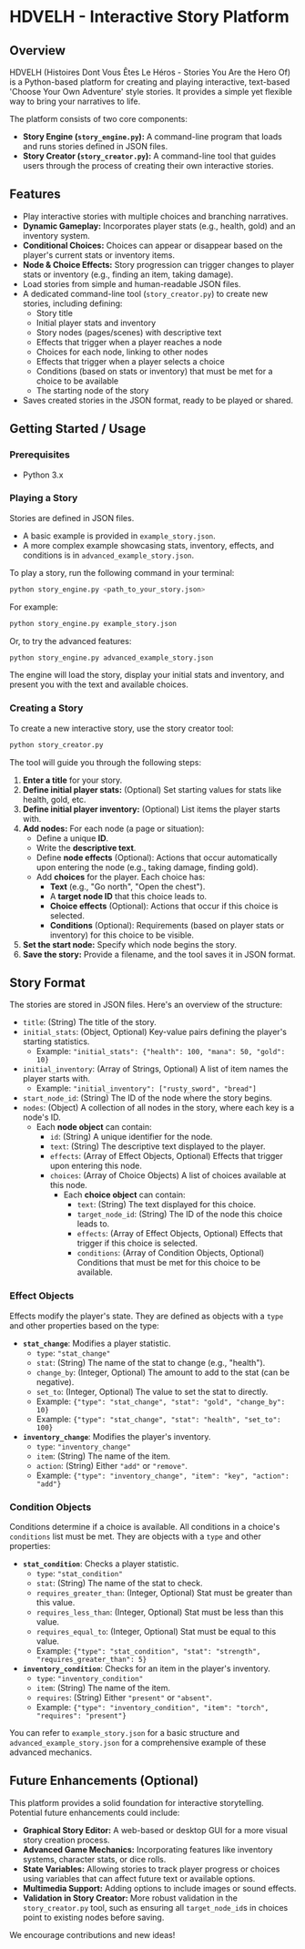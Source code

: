# HDVELH - Interactive Story Platform

## Overview

HDVELH (Histoires Dont Vous Êtes Le Héros - Stories You Are the Hero Of) is a Python-based platform for creating and playing interactive, text-based 'Choose Your Own Adventure' style stories. It provides a simple yet flexible way to bring your narratives to life.

The platform consists of two core components:

*   **Story Engine (`story_engine.py`):** A command-line program that loads and runs stories defined in JSON files.
*   **Story Creator (`story_creator.py`):** A command-line tool that guides users through the process of creating their own interactive stories.

## Features

*   Play interactive stories with multiple choices and branching narratives.
*   **Dynamic Gameplay:** Incorporates player stats (e.g., health, gold) and an inventory system.
*   **Conditional Choices:** Choices can appear or disappear based on the player's current stats or inventory items.
*   **Node & Choice Effects:** Story progression can trigger changes to player stats or inventory (e.g., finding an item, taking damage).
*   Load stories from simple and human-readable JSON files.
*   A dedicated command-line tool (`story_creator.py`) to create new stories, including defining:
    *   Story title
    *   Initial player stats and inventory
    *   Story nodes (pages/scenes) with descriptive text
    *   Effects that trigger when a player reaches a node
    *   Choices for each node, linking to other nodes
    *   Effects that trigger when a player selects a choice
    *   Conditions (based on stats or inventory) that must be met for a choice to be available
    *   The starting node of the story
*   Saves created stories in the JSON format, ready to be played or shared.

## Getting Started / Usage

### Prerequisites

*   Python 3.x

### Playing a Story

Stories are defined in JSON files.
*   A basic example is provided in `example_story.json`.
*   A more complex example showcasing stats, inventory, effects, and conditions is in `advanced_example_story.json`.

To play a story, run the following command in your terminal:

```bash
python story_engine.py <path_to_your_story.json>
```

For example:

```bash
python story_engine.py example_story.json
```
Or, to try the advanced features:
```bash
python story_engine.py advanced_example_story.json
```

The engine will load the story, display your initial stats and inventory, and present you with the text and available choices.

### Creating a Story

To create a new interactive story, use the story creator tool:

```bash
python story_creator.py
```

The tool will guide you through the following steps:
1.  **Enter a title** for your story.
2.  **Define initial player stats:** (Optional) Set starting values for stats like health, gold, etc.
3.  **Define initial player inventory:** (Optional) List items the player starts with.
4.  **Add nodes:** For each node (a page or situation):
    *   Define a unique **ID**.
    *   Write the **descriptive text**.
    *   Define **node effects** (Optional): Actions that occur automatically upon entering the node (e.g., taking damage, finding gold).
    *   Add **choices** for the player. Each choice has:
        *   **Text** (e.g., "Go north", "Open the chest").
        *   A **target node ID** that this choice leads to.
        *   **Choice effects** (Optional): Actions that occur if this choice is selected.
        *   **Conditions** (Optional): Requirements (based on player stats or inventory) for this choice to be visible.
5.  **Set the start node:** Specify which node begins the story.
6.  **Save the story:** Provide a filename, and the tool saves it in JSON format.

## Story Format

The stories are stored in JSON files. Here's an overview of the structure:

*   `title`: (String) The title of the story.
*   `initial_stats`: (Object, Optional) Key-value pairs defining the player's starting statistics.
    *   Example: `"initial_stats": {"health": 100, "mana": 50, "gold": 10}`
*   `initial_inventory`: (Array of Strings, Optional) A list of item names the player starts with.
    *   Example: `"initial_inventory": ["rusty_sword", "bread"]`
*   `start_node_id`: (String) The ID of the node where the story begins.
*   `nodes`: (Object) A collection of all nodes in the story, where each key is a node's ID.
    *   Each **node object** can contain:
        *   `id`: (String) A unique identifier for the node.
        *   `text`: (String) The descriptive text displayed to the player.
        *   `effects`: (Array of Effect Objects, Optional) Effects that trigger upon entering this node.
        *   `choices`: (Array of Choice Objects) A list of choices available at this node.
            *   Each **choice object** can contain:
                *   `text`: (String) The text displayed for this choice.
                *   `target_node_id`: (String) The ID of the node this choice leads to.
                *   `effects`: (Array of Effect Objects, Optional) Effects that trigger if this choice is selected.
                *   `conditions`: (Array of Condition Objects, Optional) Conditions that must be met for this choice to be available.

### Effect Objects

Effects modify the player's state. They are defined as objects with a `type` and other properties based on the type:

*   **`stat_change`**: Modifies a player statistic.
    *   `type`: `"stat_change"`
    *   `stat`: (String) The name of the stat to change (e.g., "health").
    *   `change_by`: (Integer, Optional) The amount to add to the stat (can be negative).
    *   `set_to`: (Integer, Optional) The value to set the stat to directly.
    *   Example: `{"type": "stat_change", "stat": "gold", "change_by": 10}`
    *   Example: `{"type": "stat_change", "stat": "health", "set_to": 100}`
*   **`inventory_change`**: Modifies the player's inventory.
    *   `type`: `"inventory_change"`
    *   `item`: (String) The name of the item.
    *   `action`: (String) Either `"add"` or `"remove"`.
    *   Example: `{"type": "inventory_change", "item": "key", "action": "add"}`

### Condition Objects

Conditions determine if a choice is available. All conditions in a choice's `conditions` list must be met. They are objects with a `type` and other properties:

*   **`stat_condition`**: Checks a player statistic.
    *   `type`: `"stat_condition"`
    *   `stat`: (String) The name of the stat to check.
    *   `requires_greater_than`: (Integer, Optional) Stat must be greater than this value.
    *   `requires_less_than`: (Integer, Optional) Stat must be less than this value.
    *   `requires_equal_to`: (Integer, Optional) Stat must be equal to this value.
    *   Example: `{"type": "stat_condition", "stat": "strength", "requires_greater_than": 5}`
*   **`inventory_condition`**: Checks for an item in the player's inventory.
    *   `type`: `"inventory_condition"`
    *   `item`: (String) The name of the item.
    *   `requires`: (String) Either `"present"` or `"absent"`.
    *   Example: `{"type": "inventory_condition", "item": "torch", "requires": "present"}`

You can refer to `example_story.json` for a basic structure and `advanced_example_story.json` for a comprehensive example of these advanced mechanics.

## Future Enhancements (Optional)

This platform provides a solid foundation for interactive storytelling. Potential future enhancements could include:

*   **Graphical Story Editor:** A web-based or desktop GUI for a more visual story creation process.
*   **Advanced Game Mechanics:** Incorporating features like inventory systems, character stats, or dice rolls.
*   **State Variables:** Allowing stories to track player progress or choices using variables that can affect future text or available options.
*   **Multimedia Support:** Adding options to include images or sound effects.
*   **Validation in Story Creator:** More robust validation in the `story_creator.py` tool, such as ensuring all `target_node_id`s in choices point to existing nodes before saving.

We encourage contributions and new ideas!

